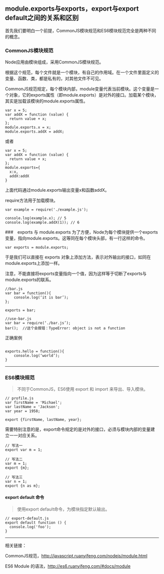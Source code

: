 ## module.exports与exports，export与export default之间的关系和区别
首先我们要明白一个前提，CommonJS模块规范和ES6模块规范完全是两种不同的概念。
### CommonJS模块规范
Node应用由模块组成，采用CommonJS模块规范。

根据这个规范，每个文件就是一个模块，有自己的作用域。在一个文件里面定义的变量、函数、类，都是私有的，对其他文件不可见。

CommonJS规范规定，每个模块内部，module变量代表当前模块。这个变量是一个对象，它的exports属性（即module.exports）是对外的接口。加载某个模块，其实是加载该模块的module.exports属性。
```
var x = 5;
var addX = function (value) {
  return value + x;
};
module.exports.x = x;
module.exports.addX = addX;

```
或者
```
var x = 5;
var addX = function (value) {
  return value + x;
};
module.exports={
  x:x,
  addX:addX
}

```
上面代码通过module.exports输出变量x和函数addX。

require方法用于加载模块。

```
var example = require('./example.js');

console.log(example.x); // 5
console.log(example.addX(1)); // 6

```

###　exports 与 module.exports
为了方便，Node为每个模块提供一个exports变量，指向module.exports。这等同在每个模块头部，有一行这样的命令。
```
var exports = module.exports;
```
于是我们可以直接在 exports 对象上添加方法，表示对外输出的接口，如同在module.exports上添加一样。

注意，不能直接将exports变量指向一个值，因为这样等于切断了exports与module.exports的联系。


```
//bar.js
var bar = function(){
    console.log(‘it is bar’);
};

exports = bar;

//use-bar.js
var bar = require(‘./bar.js’);
bar();  //这个会报错：TypeError: object is not a function

```

正确案例
```

exports.hello = function(){
    console.log(‘world’);
}

```
---------------------------------------------------------------------
### ES6模块规范
> 不同于CommonJS，ES6使用 export 和 import 来导出、导入模块。
```
// profile.js
var firstName = 'Michael';
var lastName = 'Jackson';
var year = 1958;

export {firstName, lastName, year};
```
需要特别注意的是，export命令规定的是对外的接口，必须与模块内部的变量建立一一对应关系。
```
// 写法一
export var m = 1;

// 写法二
var m = 1;
export {m};

// 写法三
var n = 1;
export {n as m};

```
#### export default 命令
> 使用export default命令，为模块指定默认输出。

```
// export-default.js
export default function () {
  console.log('foo');
}
```
--------------------------------------------------------
相关链接：

CommonJS规范，http://javascript.ruanyifeng.com/nodejs/module.html

ES6 Module 的语法，http://es6.ruanyifeng.com/#docs/module






